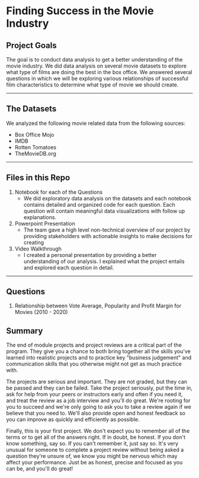 # Finding Success in the Movie Industry

## Project Goals

The goal is to conduct data analysis to get a better understanding of the movie industry. We did data analysis on several movie datasets to explore what type of films are doing the best in the box office. We answered several questions in which we will be exploring various relationships of successful film characteristics to determine what type of movie we should create.

------

## The Datasets

We analyzed the following movie related data from the following sources:
* Box Office Mojo
* IMDB
* Rotten Tomatoes
* TheMovieDB.org

------

## Files in this Repo

1. Notebook for each of the Questions
   * We did exploratory data analysis on the datasets and each notebook contains detailed and organized code for each question. Each question will contain meaningful data visualizations with follow up explanations.
2. Powerpoint Presentation
   * The team gave a high level non-technical overview of our project by providing stakeholders with actionable insights to make decisions for creating 
3. Video Walkthrough
   * I created a personal presentation by providing a better understanding of our analysis. I explained what the project entails and explored each question in detail.
   
------

## Questions

1. Relationship between Vote Average, Popularity and Profit Margin for Movies (2010 - 2020)



## Summary

The end of module projects and project reviews are a critical part of the program. They give you a chance to both bring together all the skills you've learned into realistic projects and to practice key "business judgement" and communication skills that you otherwise might not get as much practice with.

The projects are serious and important. They are not graded, but they can be passed and they can be failed. Take the project seriously, put the time in, ask for help from your peers or instructors early and often if you need it, and treat the review as a job interview and you'll do great. We're rooting for you to succeed and we're only going to ask you to take a review again if we believe that you need to. We'll also provide open and honest feedback so you can improve as quickly and efficiently as possible.

Finally, this is your first project. We don't expect you to remember all of the terms or to get all of the answers right. If in doubt, be honest. If you don't know something, say so. If you can't remember it, just say so. It's very unusual for someone to complete a project review without being asked a question they're unsure of, we know you might be nervous which may affect your performance. Just be as honest, precise and focused as you can be, and you'll do great!
